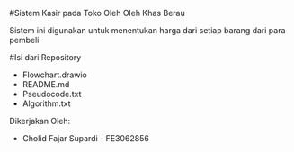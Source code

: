 #Sistem Kasir pada Toko Oleh Oleh Khas Berau

Sistem ini digunakan untuk menentukan harga dari setiap barang dari para pembeli

#Isi dari Repository

- Flowchart.drawio
- README.md
- Pseudocode.txt
- Algorithm.txt

Dikerjakan Oleh:

- Cholid Fajar Supardi - FE3062856
